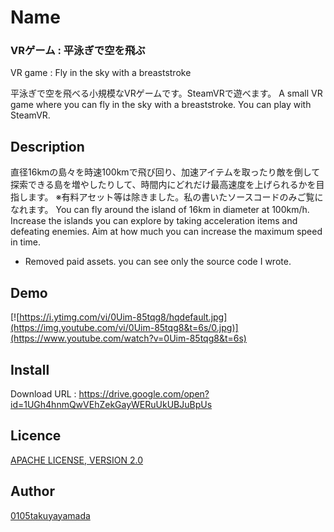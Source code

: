 # Name
### VRゲーム : 平泳ぎで空を飛ぶ
VR game : Fly in the sky with a breaststroke

平泳ぎで空を飛べる小規模なVRゲームです。SteamVRで遊べます。
A small VR game where you can fly in the sky with a breaststroke. You can play with SteamVR.

## Description
直径16kmの島々を時速100kmで飛び回り、加速アイテムを取ったり敵を倒して探索できる島を増やしたりして、時間内にどれだけ最高速度を上げられるかを目指します。
※有料アセット等は除きました。私の書いたソースコードのみご覧になれます。
You can fly around the island of 16km in diameter at 100km/h. Increase the islands you can explore by taking acceleration items and defeating enemies. Aim at how much you can increase the maximum speed in time.
* Removed paid assets. you can see only the source code I wrote.

## Demo
[![https://i.ytimg.com/vi/0Uim-85tqg8/hqdefault.jpg](https://img.youtube.com/vi/0Uim-85tqg8&t=6s/0.jpg)](https://www.youtube.com/watch?v=0Uim-85tqg8&t=6s)

## Install
Download URL : https://drive.google.com/open?id=1UGh4hnmQwVEhZekGayWERuUkUBJuBpUs

## Licence
[APACHE LICENSE, VERSION 2.0](http://www.apache.org/licenses/LICENSE-2.0)

## Author
[0105takuyayamada](https://github.com/0105takuyayamada)
